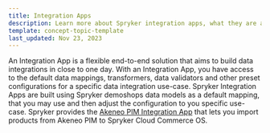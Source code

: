 ```yaml
---
title: Integration Apps
description: Learn more about Spryker integration apps, what they are and how you can use them in your Spryker projects.
template: concept-topic-template
last_updated: Nov 23, 2023
---
```


An Integration App is a flexible end-to-end solution that aims to build data integrations in close to one day. With an Integration App, you have access to the default data mappings, transformers, data validators and other preset configurations for a specific data integration use-case.
Spryker Integration Apps are built using Spryker demoshops data models as a default mapping, that you may use and then adjust the configuration to you specific use-case.
Spryker provides the [Akeneo PIM Integration App](/docs/pbc/all/data-exchange/{{page.version}}/spryker-middleware-powered-by-alumio/integration-apps/akeneo-pim-integration-app/akeneo-pim-integration-app.html) that lets you import products from Akeneo PIM to Spryker Cloud Commerce OS.
